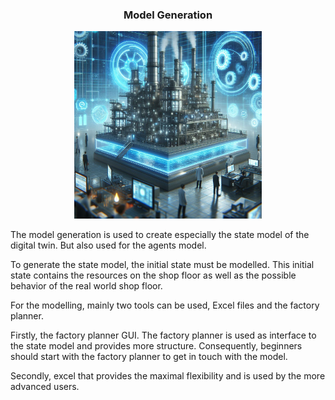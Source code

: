 <div align="center">
    <h3>Model Generation</h3>
    <img src="../docs/assets/imgs/model_generation.png" width="300" height="300" />
</div>

The model generation is used to create especially the state model of the digital twin.
But also used for the agents model.

To generate the state model, the initial state must be modelled.
This initial state contains the resources on the shop floor as well as 
the possible behavior of the real world shop floor.

For the modelling, mainly two tools can be used, Excel files and the factory planner.

Firstly, the factory planner GUI.
The factory planner is used as interface to the state model and provides more structure.
Consequently, beginners should start with the factory planner to get in touch with the model.

Secondly, excel that provides the maximal flexibility and is used by the more advanced users.
